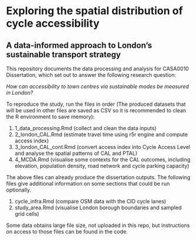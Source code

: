 # Exploring the spatial distribution of cycle accessibility

## A data-informed approach to London’s sustainable transport strategy

This repository documents the data processing and analysis for CASA0010 Dissertation, which set out to answer the following research question:

*How can accessibility to town centres via sustainable modes be measured in London?*

To reproduce the study, run the files in order (The produced datasets that will be used in other files are saved as CSV so it is recommended to clean the R environment to save memory): 

1. 1_data_processing.Rmd (collect and clean the data inputs)
2. 2_london_CAL.Rmd (estimate travel time using r5r engine and compute access index)
3. 3_london_CAL_cont.Rmd (convert access index into Cycle Access Level and analyse the spatial patterns of CAL and PTAL)
4. 4_MCDA.Rmd (visualise some contexts for the CAL outcomes, including elevation, population density, road network and cycle parking capacity)

The above files can already produce the dissertation outputs. The following files give additional information on some sections that could be run optionally. 

1. cycle_infra.Rmd (compare OSM data with the CID cycle lanes)
2. study_area.Rmd (visualise London borough boundaries and sampled grid cells)
   
Some data obtains large file size, not uploaded in this repo, but instructions on access to those files can be found in the code. 
